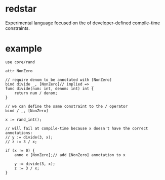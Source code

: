# redstar

Experimental language focused on the of developer-defined compile-time constraints.

# example

```
use core/rand

attr NonZero

// require denom to be annotated with [NonZero]
bind divide _, [NonZero]// implied => _
func divide(num: int, denom: int) int {
    return num / denom;
}

// we can define the same constraint to the / operator
bind / _, [NonZero]

x := rand_int();

// will fail at compile-time because x doesn't have the correct annotations:
// y := divide(3, x);
// z := 3 / x;

if (x != 0) {
    anno x [NonZero];// add [NonZero] annotation to x

    y := divide(3, x);
    z := 3 / x;
}
```
